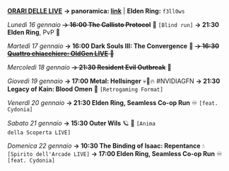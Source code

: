 <b><u>ORARI DELLE LIVE</u></b>
<b>→ panoramica: <a href="https://trello.com/b/iKwdSGf3/sabaku">link</a></b> | <b>Elden Ring:</b> <code>f3ll0ws</code>

<i>Lunedì 16 gennaio</i>
<s><b>→ 16:00 The Callisto Protocol</b></s> 🤒
     <code>[Blind run]</code>
<b>→ 21:30 Elden Ring</b>, PvP 🤺  

<i>Martedì 17 gennaio</i>
<b>→ 16:00 Dark Souls III: The Convergence</b> 🔮
<s><b>→ 16:30 <a href="https://www.twitch.tv/oldgenproject">Quattro chiacchiere: OldGen LIVE</a></b> 💬</s>

<i>Mercoledì 18 gennaio</i>
<s><b>→ 21:30 Resident Evil Outbreak</b></s> 🧿

<i>Giovedì 19 gennaio</i>
<b>→ 17:00 Metal: Hellsinger</b> 💀🤘🔥  #NVIDIAGFN
<b>→ 21:30 Legacy of Kain: Blood Omen</b> 🧛
     <code>[Retrogaming Format]</code>

<i>Venerdì 20 gennaio</i>
<b>→ 21:30 Elden Ring, Seamless Co-op Run</b> ♾️
     <code>[feat. Cydonia]</code>

<i>Sabato 21 gennaio</i>
<b>→ 15:30 Outer Wils</b> 🪐 🦉
     <code>[Anima della Scoperta LIVE]</code>

<i>Domenica 22 gennaio</i>
<b>→ 10:30 The Binding of Isaac: Repentance</b> 💧
     <code>[Spirito dell'Arcade LIVE]</code>
<b>→ 17:00 Elden Ring, Seamless Co-op Run</b> ♾️
     <code>[feat. Cydonia]</code>
